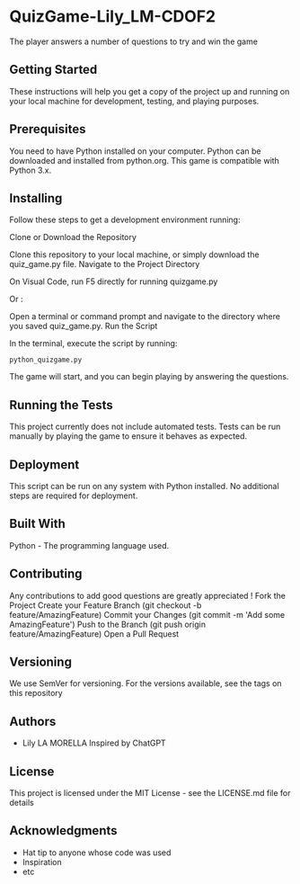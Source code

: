 # QuizGame-Lily_LM-CDOF2
The player answers a number of questions to try and win the game

## Getting Started
These instructions will help you get a copy of the project up and running on your local machine for development, testing, and playing purposes.

## Prerequisites
You need to have Python installed on your computer. Python can be downloaded and installed from python.org. This game is compatible with Python 3.x.

## Installing
Follow these steps to get a development environment running:

Clone or Download the Repository

Clone this repository to your local machine, or simply download the quiz_game.py file.
Navigate to the Project Directory

On Visual Code, run F5 directly for running quizgame.py

Or : 

Open a terminal or command prompt and navigate to the directory where you saved quiz_game.py.
Run the Script

In the terminal, execute the script by running:

    python_quizgame.py 

The game will start, and you can begin playing by answering the questions.

## Running the Tests
This project currently does not include automated tests. Tests can be run manually by playing the game to ensure it behaves as expected.

## Deployment
This script can be run on any system with Python installed. No additional steps are required for deployment.

## Built With
Python - The programming language used.

## Contributing 
Any contributions to add good questions are greatly appreciated !
Fork the Project
Create your Feature Branch (git checkout -b feature/AmazingFeature)
Commit your Changes (git commit -m 'Add some AmazingFeature')
Push to the Branch (git push origin feature/AmazingFeature)
Open a Pull Request

## Versioning
We use SemVer for versioning. For the versions available, see the tags on this repository

## Authors
- Lily LA MORELLA
Inspired by ChatGPT

## License
This project is licensed under the MIT License - see the LICENSE.md file for details

## Acknowledgments
- Hat tip to anyone whose code was used
- Inspiration
- etc